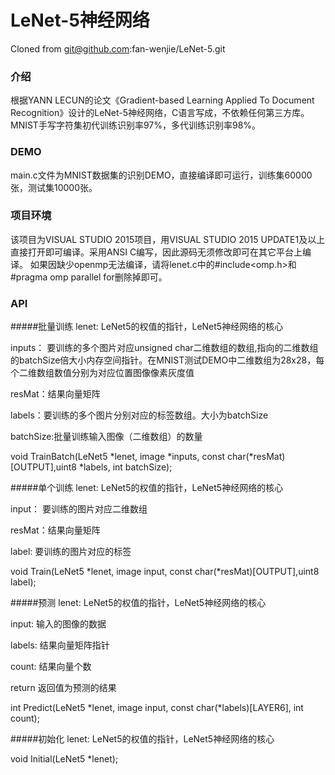 ﻿# LeNet-5神经网络

Cloned from git@github.com:fan-wenjie/LeNet-5.git

### 介绍
根据YANN LECUN的论文《Gradient-based Learning Applied To Document Recognition》设计的LeNet-5神经网络，C语言写成，不依赖任何第三方库。
MNIST手写字符集初代训练识别率97%，多代训练识别率98%。

### DEMO
main.c文件为MNIST数据集的识别DEMO，直接编译即可运行，训练集60000张，测试集10000张。

### 项目环境
该项目为VISUAL STUDIO 2015项目，用VISUAL STUDIO 2015 UPDATE1及以上直接打开即可编译。采用ANSI C编写，因此源码无须修改即可在其它平台上编译。
如果因缺少openmp无法编译，请将lenet.c中的#include&lt;omp.h&gt;和#pragma omp parallel for删除掉即可。

### API
#####批量训练
lenet:  LeNet5的权值的指针，LeNet5神经网络的核心

inputs： 要训练的多个图片对应unsigned char二维数组的数组,指向的二维数组的batchSize倍大小内存空间指针。在MNIST测试DEMO中二维数组为28x28，每个二维数组数值分别为对应位置图像像素灰度值

resMat：结果向量矩阵

labels：要训练的多个图片分别对应的标签数组。大小为batchSize

batchSize:批量训练输入图像（二维数组）的数量

void TrainBatch(LeNet5 *lenet, image *inputs, const char(*resMat)[OUTPUT],uint8 *labels, int batchSize);

#####单个训练
lenet:  LeNet5的权值的指针，LeNet5神经网络的核心

input： 要训练的图片对应二维数组

resMat：结果向量矩阵

label: 要训练的图片对应的标签

void Train(LeNet5 *lenet, image input, const char(*resMat)[OUTPUT],uint8 label);

#####预测
lenet:  LeNet5的权值的指针，LeNet5神经网络的核心

input:  输入的图像的数据

labels: 结果向量矩阵指针

count:	结果向量个数

return  返回值为预测的结果

int Predict(LeNet5 *lenet, image input, const char(*labels)[LAYER6], int count);

#####初始化
lenet:  LeNet5的权值的指针，LeNet5神经网络的核心

void Initial(LeNet5 *lenet);
